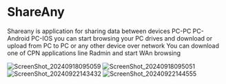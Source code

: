 # ShareAny
Shareany is application for sharing data between devices PC-PC PC-Android PC-IOS 
you can start browsing your PC drives and download or upload from PC to PC or any other device over network
You can download one of CPN applications line Radmin and start WAn browsing

![ScreenShot_20240918095059](https://github.com/user-attachments/assets/357d347b-6231-42f8-a414-a374c8e6bacc)
![ScreenShot_20240918095051](https://github.com/user-attachments/assets/3e74d225-f11f-46cb-84ce-eb40b25a9f6b)
![ScreenShot_20240922143432](https://github.com/user-attachments/assets/633a6703-b339-41ea-aca7-9f545ea62afc)
![ScreenShot_20240922144555](https://github.com/user-attachments/assets/351b1832-88bd-4129-8160-64054de68fe8)
